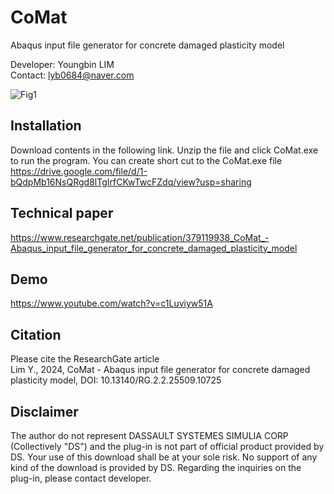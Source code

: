 # CoMat
Abaqus input file generator for concrete damaged plasticity model

Developer: Youngbin LIM <br>
Contact: lyb0684@naver.com

![Fig1](https://github.com/user-attachments/assets/8ec4a0eb-8e52-40cf-a302-4d50634eec83)


Installation
--------------------------
Download contents in the following link. Unzip the file and click CoMat.exe to run the program. You can create short cut to the CoMat.exe file<br>
https://drive.google.com/file/d/1-bQdpMb16NsQRgd8lTgIrfCKwTwcFZdq/view?usp=sharing

Technical paper
--------------------------
https://www.researchgate.net/publication/379119938_CoMat_-Abaqus_input_file_generator_for_concrete_damaged_plasticity_model

Demo
--------------------------
https://www.youtube.com/watch?v=c1Luviyw51A

Citation
--------------------------
Please cite the ResearchGate article <br>
Lim Y., 2024, CoMat - Abaqus input file generator for concrete damaged plasticity model, DOI: 10.13140/RG.2.2.25509.10725

Disclaimer
--------------------------
The author do not represent DASSAULT SYSTEMES SIMULIA CORP (Collectively "DS") and the plug-in is not part of official product provided by DS. Your use of this download shall be at your sole risk. No support of any kind of the download is provided by DS. Regarding the inquiries on the plug-in, please contact developer.
